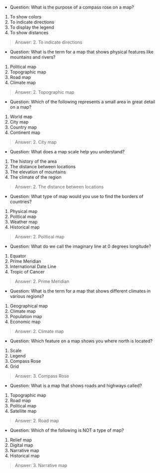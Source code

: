 - Question:
What is the purpose of a compass rose on a map?
 
1. To show colors
2. To indicate directions
3. To display the legend
4. To show distances
 
> Answer: 2. To indicate directions
 
- Question:
What is the term for a map that shows physical features like mountains and rivers?
 
1. Political map
2. Topographic map
3. Road map
4. Climate map

> Answer: 2. Topographic map
 
- Question:
Which of the following represents a small area in great detail on a map?
 
1. World map
2. City map
3. Country map
4. Continent map
 
> Answer: 2. City map
 
- Question:
What does a map scale help you understand?
 
1. The history of the area
2. The distance between locations
3. The elevation of mountains
4. The climate of the region

> Answer: 2. The distance between locations
 
- Question:
What type of map would you use to find the borders of countries?
 
1. Physical map
2. Political map
3. Weather map
4. Historical map

> Answer: 2. Political map
 
- Question:
What do we call the imaginary line at 0 degrees longitude?

1. Equator
2. Prime Meridian
3. International Date Line
4. Tropic of Cancer
 
> Answer: 2. Prime Meridian
 
- Question:
What is the term for a map that shows different climates in various regions?

1. Geographical map
2. Climate map
3. Population map
4. Economic map
 
> Answer: 2. Climate map
 
- Question:
Which feature on a map shows you where north is located?

1. Scale
2. Legend
3. Compass Rose
4. Grid
 
> Answer: 3. Compass Rose
 
- Question:
What is a map that shows roads and highways called?

1. Topographic map
2. Road map
3. Political map
4. Satellite map
 
> Answer: 2. Road map
 
- Question:
Which of the following is NOT a type of map?
 
1. Relief map
2. Digital map
3. Narrative map
4. Historical map
 
> Answer: 3. Narrative map
